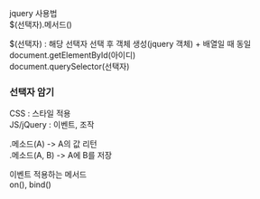 jquery 사용법 <br>
$(선택자).메서드()

$(선택자) : 해당 선택자 선택 후 객체 생성(jquery 객체) + 배열일 때 동일
document.getElementById(아이디) <br>
document.querySelector(선택자)

### 선택자 암기 <br>
CSS : 스타일 적용 <br>
JS/jQuery : 이벤트, 조작 <br>

.메소드(A) -> A의 값 리턴 <br>
.메소드(A, B) -> A에 B를 저장

이벤트 적용하는 메서드 <br>
on(), bind()
